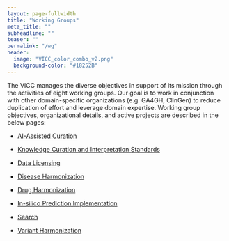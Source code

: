 ```yaml
---
layout: page-fullwidth
title: "Working Groups"
meta_title: ""
subheadline: ""
teaser: ""
permalink: "/wg"
header:
  image: "VICC_color_combo_v2.png"
  background-color: "#18252B"
---
```



The VICC manages the diverse objectives in support of its mission through the activities of eight working groups.
Our goal is to work in conjunction with other domain-specific organizations (e.g. GA4GH, ClinGen) to reduce duplication 
of effort and leverage domain expertise. Working group objectives, organizational details, and active projects are
described in the below pages:

* [AI-Assisted Curation](/wg/ai)

* [Knowledge Curation and Interpretation Standards](/wg/kcis)

* [Data Licensing](/wg/dl)

* [Disease Harmonization](/wg/dish)

* [Drug Harmonization](/wg/drh)

* [In-silico Prediction Implementation](/wg/ispi)

* [Search](/wg/search)

* [Variant Harmonization](/wg/vh)
